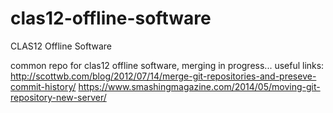 # clas12-offline-software
CLAS12 Offline Software

common repo for clas12 offline software, merging in progress...
useful links:
http://scottwb.com/blog/2012/07/14/merge-git-repositories-and-preseve-commit-history/
https://www.smashingmagazine.com/2014/05/moving-git-repository-new-server/
